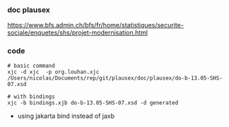 

### doc plausex

https://www.bfs.admin.ch/bfs/fr/home/statistiques/securite-sociale/enquetes/shs/projet-modernisation.html

### code

```
# basic command
xjc -d xjc  -p org.louhan.xjc    /Users/nicolas/Documents/rep/git/plausex/doc/plausex/do-b-13.05-SHS-07.xsd

# with bindings
xjc -b bindings.xjb do-b-13.05-SHS-07.xsd -d generated
```

* using jakarta bind instead of jaxb
